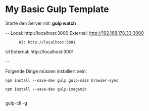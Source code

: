 # My Basic Gulp Template

Starte den Server mit: **gulp watch**

--
       Local: http://localhost:3000
    External: http://192.168.178.33:3000


          UI: http://localhost:3001
 UI External: http://localhost:3001

 --




Folgende Dinge müssen installiert sein:

```
npm install --save-dev gulp gulp-sass browser-sync

npm install --save-dev gulp-imagemin


```
gulp-cli -g

```
